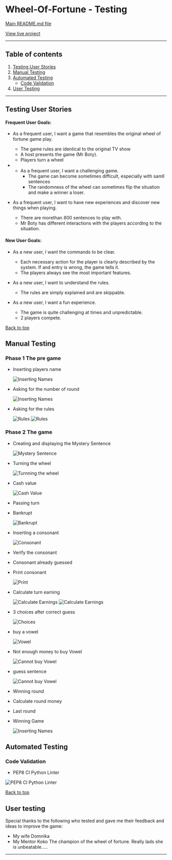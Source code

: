 # Wheel-Of-Fortune - Testing 

[Main README.md file](/README.md)

[View live project](https://the-wheel-of-fortune.herokuapp.com/)

***
## Table of contents
1. [Testing User Stories](#Testing-User-Stories)
2. [Manual Testing](#Manual-Testing)
3. [Automated Testing](#Automated-Testing) 
     - [Code Validation](#Code-Validation)
4. [User Testing](#User-Testing)


***

## Testing User Stories
#### Frequent User Goals:
* As a frequent user, I want a game that resembles the original wheel of fortune game play.
     * The game rules are identical to the original TV show
     * A host presents the game (Mr Boty).
     * Players turn a wheel

* * As a frequent user, I want a challenging game.
     * The game can become sometimes difficult, especially with samll sentences
     * The randomness of the wheel can sometimes flip the situation and make a winner a loser.
     
* As a frequent user, I want to have new experiences and discover new things when playing.
     * There are morethan 800 sentences to play with. 
     * Mr Boty has different interactions with the players according to the situation.

#### New User Goals:
* As a new user, I want the commands to be clear.
     * Each necessary action for the player is clearly described by the system. If and entry is wrong, the game tells it. 
     * The players always see the most important features.

* As a new user, I want to understand the rules.
     * The rules are simply explained and are skippable. 

* As a new user, I want a fun experience.
     * The game is quite challenging at times and unpredictable. 
     * 2 players compete.

[Back to top](#Wheel-Of-Fortune---Testing)
## Manual Testing
### Phase 1 The pre game
* Inserting players name

     ![Inserting Names](assets/testing-files/user-name.png) 

* Asking for the number of round

     ![Inserting Names](assets/testing-files/round-input.png)

* Asking for the rules

     ![Rules](assets/testing-files/rules-negative.png)
     ![Rules](assets/testing-files/rules.png)

### Phase 2 The game
* Creating and displaying the Mystery Sentence

     ![Mystery Sentence](assets/testing-files/mystery-sentence.png)

* Turning the wheel

     ![Turnning the wheel](assets/testing-files/wheel.png)

* Cash value

     ![Cash Value](assets/testing-files/value.png)

* Passing turn


* Bankrupt

     ![Bankrupt](assets/testing-files/bankrupt.png) 

* Inserting a consonant

     ![Consonant](assets/testing-files/consonant-test.png) 

* Verify the consonant

* Consonant already guessed

* Print consonant

     ![Print](assets/testing-files/print.png) 

* Calculate turn earning

     ![Calculate Earnings](assets/testing-files/counts.png) 
     ![Calculate Earnings](assets/testing-files/results.png)

* 3 choices after correct guess

     ![Choices](assets/testing-files/choice.png) 

* buy a vowel

     ![Vowel](assets/testing-files/vowel-money.png)

* Not enough money to buy Vowel

     ![Cannot buy Vowel](assets/testing-files/not-enough.png)

* guess sentence

     ![Cannot buy Vowel](assets/testing-files/not-enough.png)

* Winning round

* Calculate round money

* Last round

* Winning Game



     ![Inserting Names](assets/testing-files/pre-game.png) 
## Automated Testing
### Code Validation
* PEP8 CI Python Linter 

![PEP8 CI Python Linter](assets/testing-files/python-validator.PNG)

[Back to top](#Wheel-Of-Fortune---Testing)

## User testing 
Special thanks to the following who tested and gave me their feedback and ideas to improve the game:
* My wife Domnika 
* My Mentor Koko The champion of the wheel of fortune. Really lads she is unbeatable.....

***
